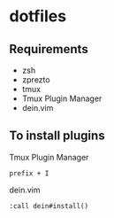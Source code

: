 # dotfiles

## Requirements

- zsh
- zprezto
- tmux
- Tmux Plugin Manager
- dein.vim

## To install plugins
Tmux Plugin Manager

```
prefix + I
```

dein.vim

```
:call dein#install()
```
